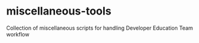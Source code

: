 # miscellaneous-tools
Collection of miscellaneous scripts for handling Developer Education Team workflow

